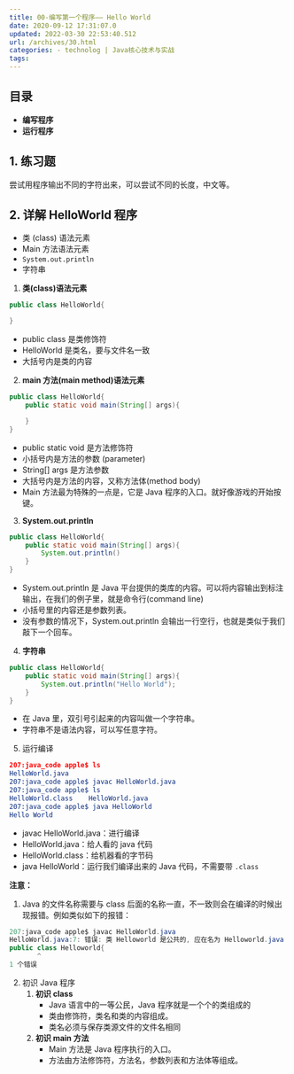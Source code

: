```yaml
---
title: 00-编写第一个程序—— Hello World
date: 2020-09-12 17:31:07.0
updated: 2022-03-30 22:53:40.512
url: /archives/30.html
categories: - technolog | Java核心技术与实战
tags: 
---
```




## 目录

*   **编写程序**
*   **运行程序**

## 1\. 练习题

尝试用程序输出不同的字符出来，可以尝试不同的长度，中文等。

## 2\. 详解 HelloWorld 程序

*   类 (class) 语法元素
*   Main 方法语法元素
*   `System.out.println`
*   字符串

1.  **类(class)语法元素**

```java
public class HelloWorld{

}
```

*   public class 是类修饰符
*   HelloWorld 是类名，要与文件名一致
*   大括号内是类的内容

2.  **main 方法(main method)语法元素**

```java
public class HelloWorld{
    public static void main(String[] args){

    }
}
```

*   public static void 是方法修饰符
*   小括号内是方法的参数 (parameter)
*   String\[\] args 是方法参数
*   大括号内是方法的内容，又称方法体(method body)
*   Main 方法最为特殊的一点是，它是 Java 程序的入口。就好像游戏的开始按键。

3.  **System.out.println**

```java
public class HelloWorld{
    public static void main(String[] args){
        System.out.println()
    }
}
```

*   System.out.println 是 Java 平台提供的类库的内容。可以将内容输出到标注输出，在我们的例子里，就是命令行(command line)
*   小括号里的内容还是参数列表。
*   没有参数的情况下，System.out.println 会输出一行空行，也就是类似于我们敲下一个回车。

4.  **字符串**

```java
public class HelloWorld{
    public static void main(String[] args){
        System.out.println("Hello World");
    }
}
```

*   在 Java 里，双引号引起来的内容叫做一个字符串。
*   字符串不是语法内容，可以写任意字符。

5.  运行编译

```cmake
207:java_code apple$ ls
HelloWorld.java
207:java_code apple$ javac HelloWorld.java
207:java_code apple$ ls
HelloWorld.class    HelloWorld.java
207:java_code apple$ java HelloWorld
Hello World
```

*   javac HelloWorld.java：进行编译
*   HelloWorld.java：给人看的 java 代码
*   HelloWorld.class：给机器看的字节码
*   java HelloWorld：运行我们编译出来的 Java 代码，不需要带 `.class`

**注意：**

1.  Java 的文件名称需要与 class 后面的名称一直，不一致则会在编译的时候出现报错。例如类似如下的报错：

```java
207:java_code apple$ javac HelloWorld.java
HelloWorld.java:7: 错误: 类 Helloworld 是公共的, 应在名为 Helloworld.java 的文件中声明
public class Helloworld{
       ^
1 个错误
```

2.  初识 Java 程序
    1.  **初识 class**
        *   Java 语言中的一等公民，Java 程序就是一个个的类组成的
        *   类由修饰符，类名和类的内容组成。
        *   类名必须与保存类源文件的文件名相同
    2.  **初识 main 方法**
        *   Main 方法是 Java 程序执行的入口。
        *   方法由方法修饰符，方法名，参数列表和方法体等组成。